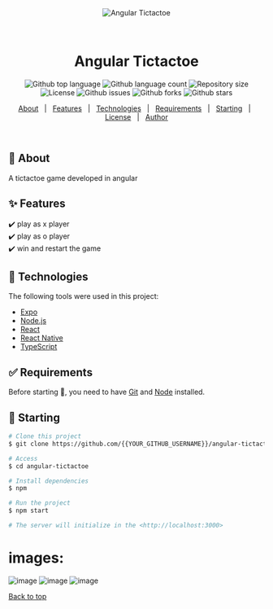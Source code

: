 <div align="center" id="top"> 
  <img src="./.github/app.gif" alt="Angular Tictactoe" />

  &#xa0;

  <!-- <a href="https://angulartictactoe.netlify.app">Demo</a> -->
</div>

<h1 align="center">Angular Tictactoe</h1>

<p align="center">
  <img alt="Github top language" src="https://img.shields.io/github/languages/top/danivngopro/angular-tictactoe?color=56BEB8">

  <img alt="Github language count" src="https://img.shields.io/github/languages/count/danivngopro/angular-tictactoe?color=56BEB8">

  <img alt="Repository size" src="https://img.shields.io/github/repo-size/danivngopro/angular-tictactoe?color=56BEB8">

  <img alt="License" src="https://img.shields.io/github/license/danivngopro/angular-tictactoe?color=56BEB8">

  <img alt="Github issues" src="https://img.shields.io/github/issues/danivngopro/angular-tictactoe?color=56BEB8" />

  <img alt="Github forks" src="https://img.shields.io/github/forks/danivngopro/angular-tictactoe?color=56BEB8" />

  <img alt="Github stars" src="https://img.shields.io/github/stars/danivngopro/angular-tictactoe?color=56BEB8" />
</p>

<!-- Status -->

<!-- <h4 align="center"> 
	🚧  Angular Tictactoe 🚀 Under construction...  🚧
</h4> 

<hr> -->

<p align="center">
  <a href="#dart-about">About</a> &#xa0; | &#xa0; 
  <a href="#sparkles-features">Features</a> &#xa0; | &#xa0;
  <a href="#rocket-technologies">Technologies</a> &#xa0; | &#xa0;
  <a href="#white_check_mark-requirements">Requirements</a> &#xa0; | &#xa0;
  <a href="#checkered_flag-starting">Starting</a> &#xa0; | &#xa0;
  <a href="#memo-license">License</a> &#xa0; | &#xa0;
  <a href="https://github.com/{{YOUR_GITHUB_USERNAME}}" target="_blank">Author</a>
</p>

<br>

## :dart: About ##

A tictactoe game developed in angular

## :sparkles: Features ##

:heavy_check_mark: play as x player\
:heavy_check_mark: play as o player\
:heavy_check_mark: win and restart the game

## :rocket: Technologies ##

The following tools were used in this project:

- [Expo](https://expo.io/)
- [Node.js](https://nodejs.org/en/)
- [React](https://pt-br.reactjs.org/)
- [React Native](https://reactnative.dev/)
- [TypeScript](https://www.typescriptlang.org/)

## :white_check_mark: Requirements ##

Before starting :checkered_flag:, you need to have [Git](https://git-scm.com) and [Node](https://nodejs.org/en/) installed.

## :checkered_flag: Starting ##

```bash
# Clone this project
$ git clone https://github.com/{{YOUR_GITHUB_USERNAME}}/angular-tictactoe

# Access
$ cd angular-tictactoe

# Install dependencies
$ npm

# Run the project
$ npm start

# The server will initialize in the <http://localhost:3000>
```
# images:
![image](https://user-images.githubusercontent.com/44786079/205321731-5a2c6559-2bd8-41d0-ab4b-60fb9e26afc1.png)
![image](https://user-images.githubusercontent.com/44786079/205321795-f14c8ba4-8b8d-4404-940f-7db140237676.png)
![image](https://user-images.githubusercontent.com/44786079/205321862-fa11c53b-fde2-46ca-8c8f-cfc720e9b99a.png)


<a href="#top">Back to top</a>
